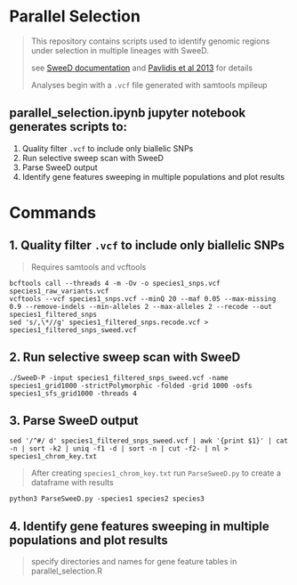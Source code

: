 # Parallel Selection
> This repository contains scripts used to identify genomic regions under selection in multiple lineages with SweeD.
>
> see [SweeD documentation](https://cme.h-its.org/exelixis/resource/download/software/sweed3.0_manual.pdf) and [Pavlidis et al 2013](https://www.ncbi.nlm.nih.gov/pmc/articles/PMC3748355/) for details
>
> Analyses begin with a `.vcf` file generated with samtools mpileup

## parallel_selection.ipynb jupyter notebook generates scripts to:
1. Quality filter `.vcf` to include only biallelic SNPs
2. Run selective sweep scan with SweeD
3. Parse SweeD output
4. Identify gene features sweeping in multiple populations and plot results 



# Commands
## 1. Quality filter `.vcf` to include only biallelic SNPs
> Requires samtools and vcftools
```
bcftools call --threads 4 -m -Ov -o species1_snps.vcf species1_raw_variants.vcf
vcftools --vcf species1_snps.vcf --minQ 20 --maf 0.05 --max-missing 0.9 --remove-indels --min-alleles 2 --max-alleles 2 --recode --out species1_filtered_snps
sed 's/,\*//g' species1_filtered_snps.recode.vcf > species1_filtered_snps_sweed.vcf
```

## 2. Run selective sweep scan with SweeD
```
./SweeD-P -input species1_filtered_snps_sweed.vcf -name species1_grid1000 -strictPolymorphic -folded -grid 1000 -osfs species1_sfs_grid1000 -threads 4

```
## 3. Parse SweeD output
```
sed '/^#/ d' species1_filtered_snps_sweed.vcf | awk '{print $1}' | cat -n | sort -k2 | uniq -f1 -d | sort -n | cut -f2- | nl > species1_chrom_key.txt
```
> After creating `species1_chrom_key.txt` run `ParseSweeD.py` to create a dataframe with results
```
python3 ParseSweeD.py -species1 species2 species3
```

## 4. Identify gene features sweeping in multiple populations and plot results
> specify directories and names for gene feature tables in parallel_selection.R


